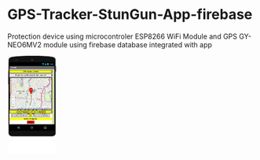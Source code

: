 # GPS-Tracker-StunGun-App-firebase
Protection device using microcontroler ESP8266 WiFi Module and GPS GY-NEO6MV2 module using firebase database integrated with app

<img src="gambar/phone-UI.png" width="100">
